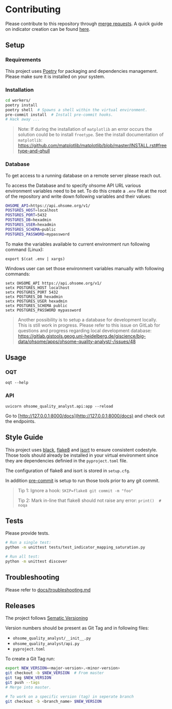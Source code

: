 # Contributing

Please contribute to this repository through [merge requests](https://docs.gitlab.com/ee/user/project/merge_requests/creating_merge_requests.html#new-merge-request-from-your-local-environment). A quick guide on indicator creation can be found [here](./docs/indicator_creation.md).


## Setup

### Requirements

This project uses [Poetry](https://python-poetry.org/docs/) for packaging and dependencies management.
Please make sure it is installed on your system.


### Installation

```bash
cd workers/
poetry install
poetry shell  # Spawns a shell within the virtual environment.
pre-commit install  # Install pre-commit hooks.
# Hack away ...
```

> Note: If during the installation of `matplotlib` an error occurs the solution could be to install `freetype`. See the install documentation of `matplotlib`: https://github.com/matplotlib/matplotlib/blob/master/INSTALL.rst#freetype-and-qhull


### Database

To get access to a running database on a remote server please reach out.

To access the Database and to specify ohsome API URL various environment variables need to be set.
To do this create a `.env` file at the root of the repository and write down following variables and their values:

```bash
OHSOME_API=https://api.ohsome.org/v1/
POSTGRES_HOST=localhost
POSTGRES_PORT=5432
POSTGRES_DB=hexadmin
POSTGRES_USER=hexadmin
POSTGRES_SCHEMA=public
POSTGRES_PASSWORD=mypassword
```

To make the variables available to current environment run following command (Linux):

```
export $(cat .env | xargs)
```

Windows user can set those environment variables manually with following commands:

```
setx OHSOME_API https://api.ohsome.org/v1/
setx POSTGRES_HOST localhost
setx POSTGRES_PORT 5432
setx POSTGRES_DB hexadmin
setx POSTGRES_USER hexadmin
setx POSTGRES_SCHEMA public
setx POSTGRES_PASSWORD mypassword
```

> Another possibility is to setup a database for development locally. This is still work in progress. Please refer to this issue on GitLab for questions and progress regarding local development database: https://gitlab.gistools.geog.uni-heidelberg.de/giscience/big-data/ohsome/apps/ohsome-quality-analyst/-/issues/48


## Usage

### OQT

```
oqt --help
```

### API

```
uvicorn ohsome_quality_analyst.api:app --reload
```

Go to [http://127.0.0.1:8000/docs](http://127.0.0.1:8000/docs) and check out the endpoints.



## Style Guide

This project uses [black](https://github.com/psf/black), [flake8](https://gitlab.com/pycqa/flake8) and [isort](https://github.com/PyCQA/isort) to ensure consistent codestyle. Those tools should already be installed in your virtual environment since they are dependencies definied in the `pyproject.toml` file.

The configuration of flake8 and isort is stored in `setup.cfg`.

In addition [pre-commit](https://pre-commit.com/) is setup to run those tools prior to any git commit.

> Tip 1: Ignore a hook: `SKIP=flake8 git commit -m "foo"`
>
> Tip 2: Mark in-line that flake8 should not raise any error: `print()  # noqa`


## Tests

Please provide tests.

```bash
# Run a single test:
python -m unittest tests/test_indicator_mapping_saturation.py

# Run all test:
python -m unittest discover
```


## Troubleshooting

Please refer to [docs/troubleshooting.md](docs/troubleshooting.md)


## Releases

The project follows [Sematic Versioning](https://semver.org/)

Version numbers should be present as Git Tag and in following files:
- `ohsome_quality_analyst/__init__.py`
- `ohsome_quality_analyst/api.py`
- `pyproject.toml`

To create a Git Tag run:
```bash
export NEW_VERSION=<major-version>.<minor-version>
git checkout -b $NEW_VERSION  # From master
git tag $NEW_VERSION
git push --tags
# Merge into master.

# To work on a specific version (tag) in seperate branch
git checkout -b <branch_name> $NEW_VERSION
```
